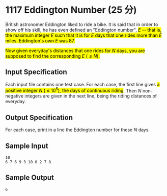 # 1117 Eddington Number (25 分)

British astronomer Eddington liked to ride a bike. It is said that in order to show off his skill, he has even defined an "Eddington number", <mark>$E$ -- that is, the maximum integer $E$ such that it is for $E$ days that one rides more than $E$ miles. Eddington's own $E$ was 87.</mark>

<mark>Now given everyday's distances that one rides for $N$ days, you are supposed to find the corresponding $E$ ($\le N$).</mark>

## Input Specification

Each input file contains one test case. For each case, the first line gives <mark>a positive integer $N$ ($\le 10^5$), the days of continuous riding</mark>. Then $N$ non-negative integers are given in the next line, being the riding distances of everyday.

## Output Specification

For each case, print in a line the Eddington number for these $N$ days.

## Sample Input

    10
    6 7 6 9 3 10 8 2 7 8

## Sample Output

    6
